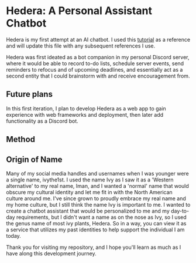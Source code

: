 # Hedera: A Personal Assistant Chatbot

Hedera is my first attempt at an AI chatbot. I used this [tutorial](https://www.techwithtim.net/tutorials/ai-chatbot) as a reference and will update this file with any subsequent references I use.

Hedera was first ideated as a bot companion in my personal Discord server, where it would be able to record to-do lists, schedule server events, send reminders to refocus and  of upcoming deadlines, and essentially act as a second entity that I could brainstorm with and receive encouragement from.

## Future plans
In this first iteration, I plan to develop Hedera as a web app to gain experience with web frameworks and deployment, then later add functionality as a Discord bot.

## Method

## Origin of Name
Many of my social media handles and usernames when I was younger were a single name, ivythe1st. I used the name Ivy as I saw it as a 'Western alternative' to my real name, Iman, and I wanted a 'normal' name that would obscure my cultural identity and let me fit in with the North American culture around me. 
I've since grown to proudly embrace my real name and my home culture, but I still think the name Ivy is important to me. I wanted to create a chatbot assistant that would be personalized to me and my day-to-day requirements, but I didn't want a name as on the nose as Ivy, so I used the genus name of most ivy plants, Hedera. So in a way, you can view it as a service that utilizes my past identities to help support the individual I am today.

Thank you for visiting my repository, and I hope you'll learn as much as I have along this development journey.